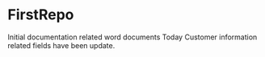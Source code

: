 # FirstRepo
Initial documentation related word documents
Today Customer information related fields have been update.
